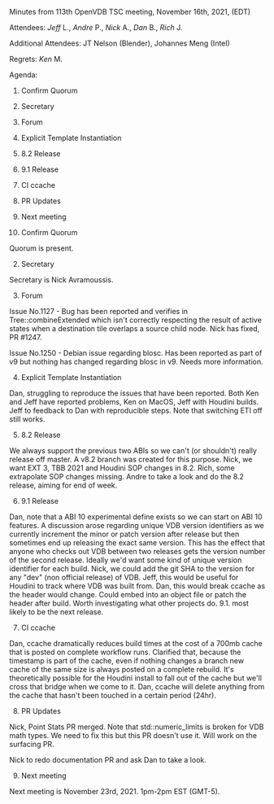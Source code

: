 Minutes from 113th OpenVDB TSC meeting, November 16th, 2021, (EDT)

Attendees: *Jeff* L., *Andre* P., *Nick* A., *Dan* B., *Rich* J.

Additional Attendees: JT Nelson (Blender), Johannes Meng (Intel)

Regrets: *Ken* M.

Agenda:

1) Confirm Quorum
2) Secretary
3) Forum
4) Explicit Template Instantiation
5) 8.2 Release
6) 9.1 Release
7) CI ccache
8) PR Updates
9) Next meeting


1) Confirm Quorum

Quorum is present.

2) Secretary

Secretary is Nick Avramoussis.

3) Forum

Issue No.1127 - Bug has been reported and verifies in Tree::combineExtended
which isn't correctly respecting the result of active states when a destination
tile overlaps a source child node. Nick has fixed, PR #1247.

Issue No.1250 - Debian issue regarding blosc. Has been reported as part of v9
but nothing has changed regarding blosc in v9. Needs more information.

4) Explicit Template Instantiation

Dan, struggling to reproduce the issues that have been reported. Both Ken and
Jeff have reported problems, Ken on MacOS, Jeff with Houdini builds. Jeff to
feedback to Dan with reproducible steps. Note that switching ETI off still
works.

5) 8.2 Release

We always support the previous two ABIs so we can't (or shouldn't) really release
off master. A v8.2 branch was created for this purpose. Nick, we want EXT 3, TBB
2021 and Houdini SOP changes in 8.2. Rich, some extrapolate SOP changes missing.
Andre to take a look and do the 8.2 release, aiming for end of week.

6) 9.1 Release

Dan, note that a ABI 10 experimental define exists so we can start on ABI 10
features. A discussion arose regarding unique VDB version identifiers as we
currently increment the minor or patch version after release but then sometimes
end up releasing the exact same version. This has the effect that anyone who
checks out VDB between two releases gets the version number of the second
release. Ideally we'd want some kind of unique version identifier for each
build. Nick, we could add the git SHA to the version for any "dev" (non
official release) of VDB. Jeff, this would be useful for Houdini to track where
VDB was built from. Dan, this would break ccache as the header would change.
Could embed into an object file or patch the header after build. Worth
investigating what other projects do. 9.1. most likely to be the next release.

7) CI ccache

Dan, ccache dramatically reduces build times at the cost of a 700mb cache that
is posted on complete workflow runs. Clarified that, because the timestamp is
part of the cache, even if nothing changes a branch new cache of the same size
is always posted on a complete rebuild. It's theoretically possible for the
Houdini install to fall out of the cache but we'll cross that bridge when we
come to it. Dan, ccache will delete anything from the cache that hasn't been
touched in a certain period (24hr).

8) PR Updates

Nick, Point Stats PR merged. Note that std::numeric_limits is broken for VDB
math types. We need to fix this but this PR doesn't use it. Will work on the
surfacing PR.

Nick to redo documentation PR and ask Dan to take a look.

9) Next meeting

Next meeting is November 23rd, 2021. 1pm-2pm EST (GMT-5).
